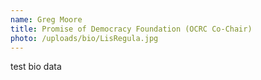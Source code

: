 ```yaml
---
name: Greg Moore
title: Promise of Democracy Foundation (OCRC Co-Chair)
photo: /uploads/bio/LisRegula.jpg
---
```

test bio data
